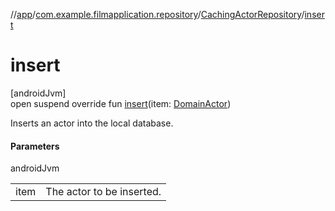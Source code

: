 //[app](../../../index.md)/[com.example.filmapplication.repository](../index.md)/[CachingActorRepository](index.md)/[insert](insert.md)

# insert

[androidJvm]\
open suspend override fun [insert](insert.md)(item: [DomainActor](../../com.example.filmapplication.domain/-domain-actor/index.md))

Inserts an actor into the local database.

#### Parameters

androidJvm

| | |
|---|---|
| item | The actor to be inserted. |
